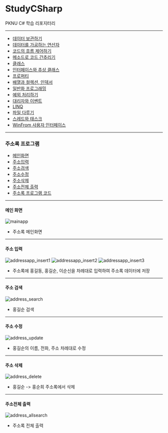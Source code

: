 # StudyCSharp

PKNU C# 학습 리포지터리
___
- [데이터 보관하기](https://github.com/yfla980107/StudyCSharp21/tree/main/chap03/Chap03App)
- [데이터를 가공하는 연산자](https://github.com/yfla980107/StudyCSharp21/tree/main/chap04/Chap04App)
- [코드의 흐름 제어하기](https://github.com/yfla980107/StudyCSharp21/tree/main/chap05/Chap05App)
- [메소드로 코드 간추리기](https://github.com/yfla980107/StudyCSharp21/tree/main/chap06/Chap06App)
- [클래스](https://github.com/yfla980107/StudyCSharp21/tree/main/chap07/Chap07App)
- [인터페이스와 추상 클래스](https://github.com/yfla980107/StudyCSharp21/tree/main/chap08/Chap08App)
- [프로퍼티](https://github.com/yfla980107/StudyCSharp21/tree/main/chap09/Chap09App)
- [배열과 컬렉션, 인덱서](https://github.com/yfla980107/StudyCSharp21/tree/main/chap10/Chap10App)
- [일반화 프로그래밍](https://github.com/yfla980107/StudyCSharp21/tree/main/chap11/Chap11App)
- [예외 처리하기](https://github.com/yfla980107/StudyCSharp21/tree/main/chap12/Chap12App)
- [대리자와 이벤트](https://github.com/yfla980107/StudyCSharp21/tree/main/chap13/Chap13App)
- [LINQ](https://github.com/yfla980107/StudyCSharp21/tree/main/chap15/Chap15App)
- [파일 다루기](https://github.com/yfla980107/StudyCSharp21/tree/main/chap18/Chap18App)
- [스레드와 태스크](https://github.com/yfla980107/StudyCSharp21/tree/main/chap19/Chap19App)
- [WinFrom 사용자 인터페이스](https://github.com/yfla980107/StudyCSharp21/tree/main/chap20/Chap20App)
---
### 주소록 프로그램
- [메인화면](#메인-화면)
- [주소입력](#주소-입력)
- [주소검색](#주소-검색)
- [주소수정](#주소-수정)
- [주소삭제](#주소-삭제)
- [주소전체 출력](#주소전체-출력)
- [주소록 프로그램 코드](https://github.com/yfla980107/StudyCSharp21/tree/main/chap99/AddressBookApp)
___
#### 메인 화면
![mainapp](https://user-images.githubusercontent.com/78572509/110302407-8d2f1c00-803c-11eb-99a1-186fca3757f6.png)
- 주소록 메인화면
___
#### 주소 입력
![addressapp_insert1](https://user-images.githubusercontent.com/78572509/110302169-493c1700-803c-11eb-9f9d-7703c9b7b5ae.png)
![addressapp_insert2](https://user-images.githubusercontent.com/78572509/110302170-493c1700-803c-11eb-85f8-4a54f1bcb8f1.png)
![addressapp_insert3](https://user-images.githubusercontent.com/78572509/110302172-49d4ad80-803c-11eb-8738-b8da7419c545.png)
- 주소록에 홍길동, 홍길순, 이순신을 차례대로 입력하여 주소록 데이터에 저장
___
#### 주소 검색
![address_search](https://user-images.githubusercontent.com/78572509/110309031-33325480-8044-11eb-8008-a4dd1bfe60ab.png)
- 홍길순 검색
___
#### 주소 수정
![address_update](https://user-images.githubusercontent.com/78572509/110302167-48a38080-803c-11eb-9ad5-d4acf077e897.png)
- 홍길순의 이름, 전화, 주소 차례대로 수정
___
#### 주소 삭제
![address_delete](https://user-images.githubusercontent.com/78572509/110302165-48a38080-803c-11eb-9a31-904fec41a314.png)
- 홍길순 -> 홍순희 주소록에서 삭제
___
#### 주소전체 출력
![address_allsearch](https://user-images.githubusercontent.com/78572509/110302161-47725380-803c-11eb-944a-6a7b5313534b.png)
- 주소록 전체 출력



